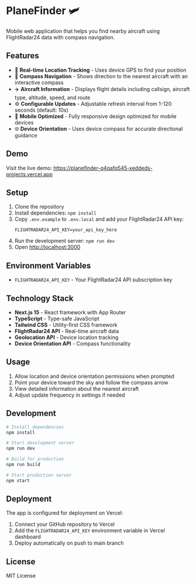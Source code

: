 # PlaneFinder 🛩️

Mobile web application that helps you find nearby aircraft using FlightRadar24 data with compass navigation.

## Features

- 📍 **Real-time Location Tracking** - Uses device GPS to find your position
- 🧭 **Compass Navigation** - Shows direction to the nearest aircraft with an interactive compass
- ✈️ **Aircraft Information** - Displays flight details including callsign, aircraft type, altitude, speed, and route
- ⚙️ **Configurable Updates** - Adjustable refresh interval from 1-120 seconds (default: 10s)
- 📱 **Mobile Optimized** - Fully responsive design optimized for mobile devices
- 🌐 **Device Orientation** - Uses device compass for accurate directional guidance

## Demo

Visit the live demo: https://planefinder-q4qafq545-xeddeds-projects.vercel.app

## Setup

1. Clone the repository
2. Install dependencies: `npm install`
3. Copy `.env.example` to `.env.local` and add your FlightRadar24 API key:
   ```
   FLIGHTRADAR24_API_KEY=your_api_key_here
   ```
4. Run the development server: `npm run dev`
5. Open [http://localhost:3000](http://localhost:3000)

## Environment Variables

- `FLIGHTRADAR24_API_KEY` - Your FlightRadar24 API subscription key

## Technology Stack

- **Next.js 15** - React framework with App Router
- **TypeScript** - Type-safe JavaScript
- **Tailwind CSS** - Utility-first CSS framework
- **FlightRadar24 API** - Real-time aircraft data
- **Geolocation API** - Device location tracking
- **Device Orientation API** - Compass functionality

## Usage

1. Allow location and device orientation permissions when prompted
2. Point your device toward the sky and follow the compass arrow
3. View detailed information about the nearest aircraft
4. Adjust update frequency in settings if needed

## Development

```bash
# Install dependencies
npm install

# Start development server
npm run dev

# Build for production
npm run build

# Start production server
npm start
```

## Deployment

The app is configured for deployment on Vercel:

1. Connect your GitHub repository to Vercel
2. Add the `FLIGHTRADAR24_API_KEY` environment variable in Vercel dashboard
3. Deploy automatically on push to main branch

## License

MIT License
